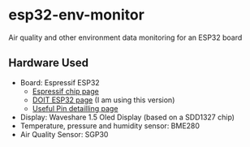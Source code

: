 # esp32-env-monitor

Air quality and other environment data monitoring for an ESP32 board

## Hardware Used

* Board: Espressif ESP32
  * [Espressif chip page](https://www.espressif.com/en/esp-wroom-32/resources)
  * [DOIT ESP32 page](https://docs.zerynth.com/latest/official/board.zerynth.doit_esp32/docs/index.html) (I am using this version)
  * [Useful Pin detailling page](https://www.learnarduinoraspberrypi.com/2018/08/doit-esp32-devkit-getting-started-programming.html)
* Display: Waveshare 1.5 Oled Display (based on a SDD1327 chip)
* Temperature, pressure and humidity sensor: BME280
* Air Quality Sensor: SGP30
